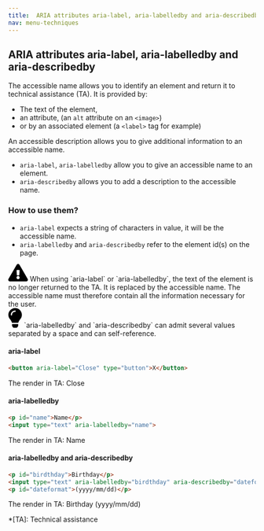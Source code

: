 ```yaml
---
title:  ARIA attributes aria-label, aria-labelledby and aria-describedby
nav: menu-techniques
---
```


## ARIA attributes aria-label, aria-labelledby and aria-describedby

The accessible name allows you to identify an element and return it to technical assistance (TA). It is provided by:

* The text of the element,
* an attribute, (an `alt` attribute on an `<image>`)
* or by an associated element (a `<label>` tag for example)

An accessible description allows you to give additional information to an accessible name.

* `aria-label`, `aria-labelledby` allow you to give an accessible name to an element.
* `aria-describedby` allows you to add a description to the accessible name.

### How to use them?

* `aria-label` expects a string of characters in value, it will be the accessible name.
* `aria-labelledby` and `aria-describedby` refer to the element id(s) on the page.

<div class="important">
<svg role="img" aria-label="Important" xmlns="http://www.w3.org/2000/svg" viewBox="0 0 576 512" width="40" height="36"><title>Important</title><path d="M569.517 440.013C587.975 472.007 564.806 512 527.94 512H48.054c-36.937 0-59.999-40.055-41.577-71.987L246.423 23.985c18.467-32.009 64.72-31.951 83.154 0l239.94 416.028zM288 354c-25.405 0-46 20.595-46 46s20.595 46 46 46 46-20.595 46-46-20.595-46-46-46zm-43.673-165.346l7.418 136c.347 6.364 5.609 11.346 11.982 11.346h48.546c6.373 0 11.635-4.982 11.982-11.346l7.418-136c.375-6.874-5.098-12.654-11.982-12.654h-63.383c-6.884 0-12.356 5.78-11.981 12.654z"/></svg>
When using `aria-label` or `aria-labelledby`, the text of the element is no longer returned to the TA. It is replaced by the accessible name. The accessible name must therefore contain all the information necessary for the user.
</div>

<div class="tip">
<svg role="img" aria-label="Tip" xmlns="http://www.w3.org/2000/svg" viewBox="0 0 352 512" width="28" height="40"><title>Tip</title><path d="M96.06 454.35c.01 6.29 1.87 12.45 5.36 17.69l17.09 25.69a31.99 31.99 0 0 0 26.64 14.28h61.71a31.99 31.99 0 0 0 26.64-14.28l17.09-25.69a31.989 31.989 0 0 0 5.36-17.69l.04-38.35H96.01l.05 38.35zM0 176c0 44.37 16.45 84.85 43.56 115.78 16.52 18.85 42.36 58.23 52.21 91.45.04.26.07.52.11.78h160.24c.04-.26.07-.51.11-.78 9.85-33.22 35.69-72.6 52.21-91.45C335.55 260.85 352 220.37 352 176 352 78.61 272.91-.3 175.45 0 73.44.31 0 82.97 0 176zm176-80c-44.11 0-80 35.89-80 80 0 8.84-7.16 16-16 16s-16-7.16-16-16c0-61.76 50.24-112 112-112 8.84 0 16 7.16 16 16s-7.16 16-16 16z"/></svg>
`aria-labelledby` and `aria-describedby` can admit several values separated by a space and can self-reference.
</div>

#### aria-label
```html
<button aria-label="Close" type="button">X</button>
```
The render in TA: Close

#### aria-labelledby
```html
<p id="name">Name</p>
<input type="text" aria-labelledby="name">
```
The render in TA: Name

#### aria-labelledby and aria-describedby
```html
<p id="birdthday">Birthday</p>
<input type="text" aria-labelledby="birdthday" aria-describedby="dateformat">
<p id="dateformat">(yyyy/mm/dd)</p>
```
The render in TA: Birthday (yyyy/mm/dd)

*[TA]: Technical assistance
